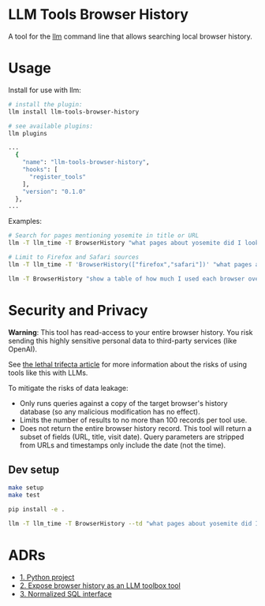 # LLM Tools Browser History

A tool for the [llm](https://llm.datasette.io/) command line that allows searching local browser history.

# Usage

Install for use with llm:

```sh
# install the plugin:
llm install llm-tools-browser-history

# see available plugins:
llm plugins

...
  {
    "name": "llm-tools-browser-history",
    "hooks": [
      "register_tools"
    ],
    "version": "0.1.0"
  },
...
```

Examples:

```sh
# Search for pages mentioning yosemite in title or URL
llm -T llm_time -T BrowserHistory "what pages about yosemite did I look up recently?"

# Limit to Firefox and Safari sources
llm -T llm_time -T 'BrowserHistory(["firefox","safari"])' "what pages about yosemite did I look up recently?"

llm -T BrowserHistory "show a table of how much I used each browser over the past year by month"
```


# Security and Privacy

**Warning**: This tool has read-access to your entire browser history. You risk sending
this highly sensitive personal data to third-party services (like OpenAI).

See [the lethal trifecta article](https://simonw.substack.com/p/the-lethal-trifecta-for-ai-agents) for more information about the risks of using tools like this with LLMs.

To mitigate the risks of data leakage:
- Only runs queries against a copy of the target browser's history database (so any malicious modification has no effect).
- Limits the number of results to no more than 100 records per tool use.
- Does not return the entire browser history record. This tool will return a subset of fields (URL, title, visit date). Query parameters are stripped from URLs and timestamps only include the date (not the time).

## Dev setup

```bash
make setup
make test

pip install -e .

llm -T llm_time -T BrowserHistory --td "what pages about yosemite did I look up recently?"
```

# ADRs

* [1. Python project](docs/adr/0001-python-project.md)
* [2. Expose browser history as an LLM toolbox tool](docs/adr/0002-browser-tool.md)
* [3. Normalized SQL interface](docs/adr/0003-normalized-sql-interface.md)

